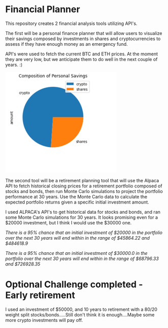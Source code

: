 # Financial Planner

This repository creates 2 financial analysis tools utilizing API's.

The first will be a personal finance planner that will allow users to visualize their savings composed by investments in shares and cryptocurrencies to assess if they have enough money as an emergency fund.

API's were used to fetch the current BTC and ETH prices.  At the moment they are very low, but we anticipate them to do well in the next couple of years. :)

![](/Images/cryptoPie.png)


The second tool will be a retirement planning tool that will use the Alpaca API to fetch historical closing prices for a retirement portfolio composed of stocks and bonds, then run Monte Carlo simulations to project the portfolio performance at 30 years. Use the Monte Carlo data to calculate the expected portfolio returns given a specific initial investment amount.

I used ALPACA's API's to get historical data for stocks and bonds, and ran some Monte Carlo simulations for 30 years.  It looks promising even for a $20000 investment, but I think I would use the $30000 one.

*There is a 95% chance that an initial investment of $20000 in the portfolio over the next 30 years will end within in the range of $45864.22 and $484618.9*

*There is a 95% chance that an initial investment of $30000.0 in the portfolio over the next 30 years will end within in the range of $68796.33 and $726928.35*


# Optional Challenge completed - Early retirement
I used an investment of $50000, and 10 years to retirement with a 80/20 weight split stocks/bonds.....Still don't think it is enough....Maybe some more crypto investments will pay off.